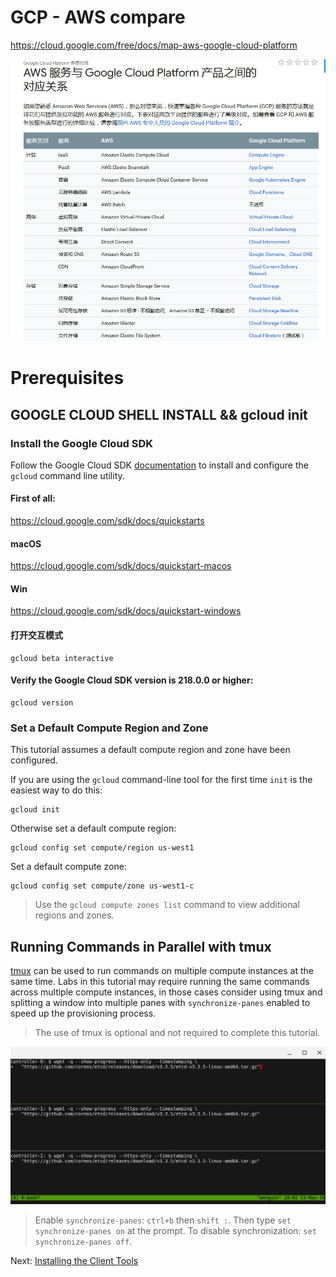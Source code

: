 # GCP - AWS compare
https://cloud.google.com/free/docs/map-aws-google-cloud-platform

![gcp-aws](images/gcp-aws.jpg)

# Prerequisites

## GOOGLE CLOUD SHELL INSTALL && gcloud init

### Install the Google Cloud SDK

Follow the Google Cloud SDK [documentation](https://cloud.google.com/sdk/) to install and configure the `gcloud` command line utility.

#### First of all:
https://cloud.google.com/sdk/docs/quickstarts




#### macOS
https://cloud.google.com/sdk/docs/quickstart-macos

#### Win
https://cloud.google.com/sdk/docs/quickstart-windows


#### 打开交互模式

```
gcloud beta interactive
```


####  Verify the Google Cloud SDK version is 218.0.0 or higher:

```
gcloud version
```

### Set a Default Compute Region and Zone

This tutorial assumes a default compute region and zone have been configured.

If you are using the `gcloud` command-line tool for the first time `init` is the easiest way to do this:

```
gcloud init
```

Otherwise set a default compute region:

```
gcloud config set compute/region us-west1
```

Set a default compute zone:

```
gcloud config set compute/zone us-west1-c
```

> Use the `gcloud compute zones list` command to view additional regions and zones.

## Running Commands in Parallel with tmux

[tmux](https://github.com/tmux/tmux/wiki) can be used to run commands on multiple compute instances at the same time. Labs in this tutorial may require running the same commands across multiple compute instances, in those cases consider using tmux and splitting a window into multiple panes with `synchronize-panes` enabled to speed up the provisioning process.

> The use of tmux is optional and not required to complete this tutorial.

![tmux screenshot](images/tmux-screenshot.png)

> Enable `synchronize-panes`: `ctrl+b` then `shift :`. Then type `set synchronize-panes on` at the prompt. To disable synchronization: `set synchronize-panes off`.

Next: [Installing the Client Tools](02-client-tools.md)
